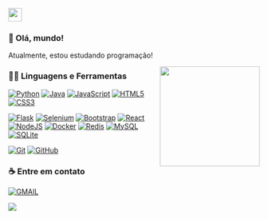 <p align="left">
  <img src="https://user-images.githubusercontent.com/5679180/79618120-0daffb80-80be-11ea-819e-d2b0fa904d07.gif" width="27px">
</p>

### 👋 Olá, mundo!
Atualmente, estou estudando programação!

<img align='right' src='https://user-images.githubusercontent.com/5713670/87202985-820dcb80-c2b6-11ea-9f56-7ec461c497c3.gif' width='200"'>

### 👨‍💻 Linguagens e Ferramentas
[![Python](https://img.shields.io/badge/-Python-black?style=flat&logo=python&link=https://github.com/joojdev)](https://github.com/joojdev) 
[![Java](https://img.shields.io/badge/Java-orange?style=flat&logo=java&logoColor=white&link=https://github.com/joojdev)](https://github.com/joojdev) 
[![JavaScript](https://img.shields.io/badge/-JavaScript-black?style=flat&logo=javascript&link=https://github.com/joojdev)](https://github.com/joojdev) 
[![HTML5](https://img.shields.io/badge/-HTML5-E34F26?style=flat&logo=html5&logoColor=white&link=https://github.com/joojdev)](https://github.com/joojdev) 
[![CSS3](https://img.shields.io/badge/-CSS3-1572B6?style=flat&logo=css3&link=https://github.com/joojdev)](https://github.com/joojdev) 

[![Flask](https://img.shields.io/badge/-Flask-blue?style=flat&logo=flask&link=https://github.com/joojdev)](https://github.com/joojdev) 
[![Selenium](https://img.shields.io/badge/-Selenium-white?style=flat&logo=selenium&link=https://github.com/joojdev)](https://github.com/joojdev) 
[![Bootstrap](https://img.shields.io/badge/-Bootstrap-563D7C?style=flat&logo=bootstrap&link=https://github.com/joojdev)](https://github.com/joojdev) 
[![React](https://img.shields.io/badge/-React-black?style=flat&logo=react&link=https://github.com/joojdev)](https://github.com/joojdev) 
[![NodeJS](https://img.shields.io/badge/-NodeJS-black?style=flat&logo=Node.js&link=https://github.com/joojdev)](https://github.com/joojdev) 
[![Docker](https://img.shields.io/badge/-Docker-black?style=flat&logo=docker&link=https://github.com/joojdev)](https://github.com/joojdev) 
[![Redis](https://img.shields.io/badge/-Redis-black?style=flat&logo=redis&link=https://github.com/joojdev)](https://github.com/joojdev) 
[![MySQL](https://img.shields.io/badge/-MySQL-black?style=flat&logo=mysql&link=https://github.com/joojdev)](https://github.com/joojdev) 
[![SQLite](https://img.shields.io/badge/-SQLite-blue?style=flat&logo=sqlite&link=https%3A%2F%2Fgithub.com%2Fjoojdev)](https://github.com/joojdev) 

[![Git](https://img.shields.io/badge/-Git-black?style=flat&logo=git&link=https://github.com/joojdev)](https://github.com/joojdev) 
[![GitHub](https://img.shields.io/badge/-GitHub-181717?style=flat&logo=github&link=https://github.com/joojdev)](https://github.com/joojdev) 

<!--
### 🏆 Github
![My Github Status](https://github-readme-stats.vercel.app/api?username=joojdev&show_icons=true&hide_border=true)
-->

### ☕ Entre em contato
[![GMAIL](https://img.shields.io/badge/Gmail-jvpiovezan2905%40gmail.com-white?style=flat&logo=gmail&link=mailto:jvpiovezan2905@gmail.com)](mailto:jvpiovezan2905@gmail.com)

![](https://hit.yhype.me/github/profile?user_id=96006422)
